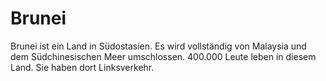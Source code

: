 # Brunei

Brunei ist ein Land in Südostasien. Es wird vollständig von Malaysia und dem
Südchinesischen Meer umschlossen. 400.000 Leute leben in diesem Land. Sie haben
dort Linksverkehr.
